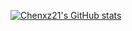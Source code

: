 [![Chenxz21's GitHub stats](https://readme-stats-wheat.vercel.app/api?username=chenxz21)](https://github.com/anuraghazra/github-readme-stats)
